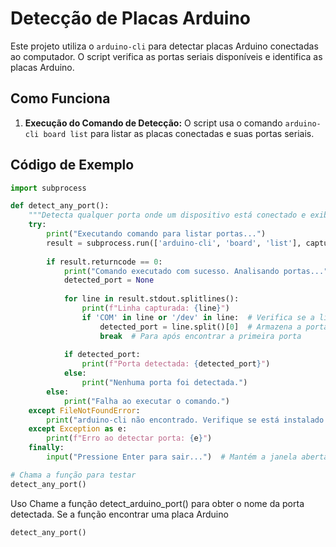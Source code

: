 # Detecção de Placas Arduino

Este projeto utiliza o `arduino-cli` para detectar placas Arduino conectadas ao computador. O script verifica as portas seriais disponíveis e identifica as placas Arduino.

## Como Funciona

1. **Execução do Comando de Detecção:**
   O script usa o comando `arduino-cli board list` para listar as placas conectadas e suas portas seriais.

## Código de Exemplo

```python
import subprocess

def detect_any_port():
    """Detecta qualquer porta onde um dispositivo está conectado e exibe o nome da porta no final."""
    try:
        print("Executando comando para listar portas...")
        result = subprocess.run(['arduino-cli', 'board', 'list'], capture_output=True, text=True, creationflags=subprocess.CREATE_NO_WINDOW)
        
        if result.returncode == 0:
            print("Comando executado com sucesso. Analisando portas...")
            detected_port = None
            
            for line in result.stdout.splitlines():
                print(f"Linha capturada: {line}")
                if 'COM' in line or '/dev' in line:  # Verifica se a linha contém uma porta COM ou /dev
                    detected_port = line.split()[0]  # Armazena a porta detectada
                    break  # Para após encontrar a primeira porta
            
            if detected_port:
                print(f"Porta detectada: {detected_port}")
            else:
                print("Nenhuma porta foi detectada.")
        else:
            print("Falha ao executar o comando.")
    except FileNotFoundError:
        print("arduino-cli não encontrado. Verifique se está instalado e no PATH.")
    except Exception as e:
        print(f"Erro ao detectar porta: {e}")
    finally:
        input("Pressione Enter para sair...")  # Mantém a janela aberta para ver as mensagens de erro

# Chama a função para testar
detect_any_port()

```

Uso
Chame a função detect_arduino_port() para obter o nome da porta detectada. Se a função encontrar uma placa Arduino

```python
detect_any_port()
```
